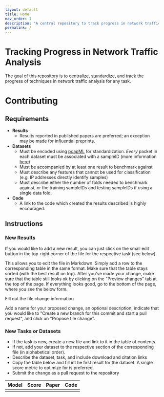 ```yaml
---
layout: default
title: Home
nav_order: 1
description: "A central repository to track progress in network traffic analysis"
permalink: /
---
```


# Tracking Progress in Network Traffic Analysis

The goal of this repository is to centralize, standardize, and track the progress of techniques in network traffic analysis for any task.

# Contributing

## Requirements

* **Results**  
  * Results reported in published papers are preferred; an exception may be made for influential preprints.
* **Datasets**
  * Must be encoded using [pcapML](https://github.com/nprint/pcapml) for standardization. *Every* packet in each dataset must be associated with a sampleID (more information [here](https://nprint.github.io/pcapml_walk.html))
  * Must be accompanied by at least one result to benchmark against
  * Must describe any features that cannot be used for classification (e.g. IP addresses directly identify samples)
  * Must describe either the number of folds needed to benchmark against, or the training sampleIDs and testing sampleIDs if using a single data fold.
* **Code**
  * A link to the code which created the results described is highly encouraged.

## Instructions

### New Results

If you would like to add a new result, you can just click on the small edit button in the top-right corner of the file for the respective task (see below).

This allows you to edit the file in Markdown. Simply add a row to the corresponding table in the same format. Make sure that the table stays sorted (with the best result on top). After you've made your change, make sure that the table still looks ok by clicking on the "Preview changes" tab at the top of the page. If everything looks good, go to the bottom of the page, where you see the below form.

Fill out the file change information

Add a name for your proposed change, an optional description, indicate that you would like to "Create a new branch for this commit and start a pull request", and click on "Propose file change".

### New Tasks or Datasets

* If the task is new, create a new file and link to it in the table of contents.
* If not, add your dataset to the respective section of the corresponding file (in alphabetical order).
* Describe the dataset, task, and include download and citation links
* Copy the table below and fill int he first result for the dataset. A single score metric to optimize for is preferred.
* Submit the change as a pull request to the repository

| Model | Score | Paper | Code |
|:-----:|:-----:|:-----:|:----:|
|       |       |       |      |
